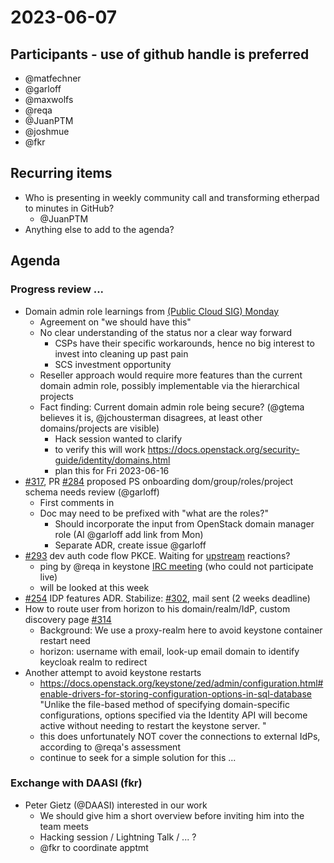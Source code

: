 # 2023-06-07
## Participants - use of github handle is preferred
   * @matfechner
   * @garloff
   * @maxwolfs
   * @reqa
   * @JuanPTM
   * @joshmue
   * @fkr
 

## Recurring items
* Who is presenting in weekly community call and transforming etherpad to minutes in GitHub?
    * @JuanPTM
* Anything else to add to the agenda?

## Agenda

### Progress review ...
* Domain admin role learnings from [(Public Cloud SIG) Monday](https://input.scs.community/2023-domain-manager-role-with-openstack)
    * Agreement on "we should have this"
    * No clear understanding of the status nor a clear way forward
        * CSPs have their specific workarounds, hence no big interest to invest into cleaning up past pain
        * SCS investment opportunity
    * Reseller approach would require more features than the current domain admin role, possibly implementable via the hierarchical projects
    * Fact finding: Current domain admin role being secure? (@gtema believes it is, @jchousterman disagrees, at least other domains/projects are visible)
        * Hack session wanted to clarify
        * to verify this will work https://docs.openstack.org/security-guide/identity/domains.html
        * plan this for Fri 2023-06-16
* [#317](https://github.com/SovereignCloudStack/issues/issues/317), PR [#284](https://github.com/SovereignCloudStack/standards/pull/284) proposed PS onboarding dom/group/roles/project schema needs review (@garloff)
    * First comments in
    * Doc may need to be prefixed with "what are the roles?"
        * Should incorporate the input from OpenStack domain manager role (AI @garloff add link from Mon)
        * Separate ADR, create issue @garloff
* [#293](https://github.com/SovereignCloudStack/issues/issues/293) dev auth code flow PKCE. Waiting for [upstream](https://review.opendev.org/c/openstack/keystoneauth/+/883852) reactions?
    * ping by @reqa in keystone [IRC meeting](https://meetings.opendev.org/meetings/keystone/2023/keystone.2023-06-06-15.04.log.txt) (who could not participate live)
    * will be looked at this week
* [#254](https://github.com/SovereignCloudStack/issues/issues/254) IDP features ADR. Stabilize: [#302](https://github.com/SovereignCloudStack/standards/pull/302), mail sent (2 weeks deadline)
* How to route user from horizon to his domain/realm/IdP, custom discovery page [#314](https://github.com/SovereignCloudStack/issues/issues/314)
    * Background: We use a proxy-realm here to avoid keystone container restart need
    * horizon: username with email, look-up email domain to identify keycloak realm to redirect
* Another attempt to avoid keystone restarts
    * https://docs.openstack.org/keystone/zed/admin/configuration.html#enable-drivers-for-storing-configuration-options-in-sql-database
    "Unlike the file-based method of specifying domain-specific configurations, options specified via the Identity API will become active without needing to restart the keystone server. "
    * this does unfortunately NOT cover the connections to external IdPs, according to @reqa's assessment
    * continue to seek for a simple solution for this ...

### Exchange with DAASI (fkr)
* Peter Gietz (@DAASI) interested in our work
    * We should give him a short overview before inviting him into the team meets
    * Hacking session / Lightning Talk / ... ?
    * @fkr to coordinate apptmt

